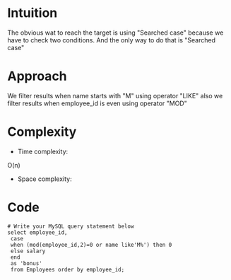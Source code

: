# Intuition
<!-- Describe your first thoughts on how to solve this problem. -->
The obvious wat to reach the target is using "Searched case" because we have to check two conditions. And the only way to do that is "Searched case"
# Approach
<!-- Describe your approach to solving the problem. -->
We filter results when name starts with "M" using operator "LIKE" also we filter results when employee_id is even using operator "MOD"
# Complexity
- Time complexity:
<!-- Add your time complexity here, e.g. $$O(n)$$ -->
O(n)
- Space complexity:
<!-- Add your space complexity here, e.g. $$O(n)$$ -->

# Code
```
# Write your MySQL query statement below
select employee_id,
 case 
 when (mod(employee_id,2)=0 or name like'M%') then 0
 else salary
 end 
 as 'bonus'
 from Employees order by employee_id;
```